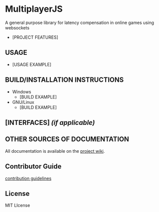 # MultiplayerJS

A general purpose library for latency compensation in online games using websockets
  * [PROJECT FEATURES] 

## USAGE
  * [USAGE EXAMPLE]
  
## BUILD/INSTALLATION INSTRUCTIONS
  * Windows
    * [BUILD EXAMPLE]
  * GNU/Linux
    * [BUILD EXAMPLE]

## [INTERFACES] _(if applicable)_ 

## OTHER SOURCES OF DOCUMENTATION
All documentation is available on the [project wiki](https://github.com/jeffwitthuhn/MultiplayerJS/wiki).

## Contributor Guide
[contribution guidelines](/CONTRIBUTING.md)

## License 
MIT LIcense
